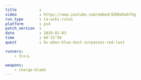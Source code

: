 ```yaml
---
title          :
video          : https://www.youtube.com/embed/8ZNhAXwh7hg
run_type       : ta-wiki-rules
platform       : ps4
patch_version  : 
date           : 2019-01-03
time           : 04'31"50
quest          : 9★-when-blue-dust-surpasses-red-lust

runners:
    - ちゃん

weapons:
    - charge-blade
---
```

